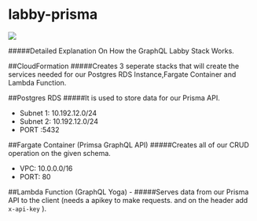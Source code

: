 # labby-prisma

![](https://raw.githubusercontent.com/elkhoudh/labby-prisma/master/assets/layer.gif?token=AD6SOTDN3NAOJR663OULI7C5SUW3M)

#####Detailed Explanation On How the GraphQL Labby Stack Works.

##CloudFormation
#####Creates 3 seperate stacks that will create the services needed for our Postgres RDS Instance,Fargate Container and Lambda Function.

##Postgres RDS
#####It is used to store data for our Prisma API.

- Subnet 1: 10.192.12.0/24
- Subnet 2: 10.192.12.0/24
- PORT :5432

##Fargate Container (Primsa GraphQL API)
#####Creates all of our CRUD operation on the given schema.

- VPC: 10.0.0.0/16
- PORT: 80

##Lambda Function (GraphQL Yoga) -
#####Serves data from our Prisma API to the client (needs a apikey to make requests. and on the header add `x-api-key` ).
